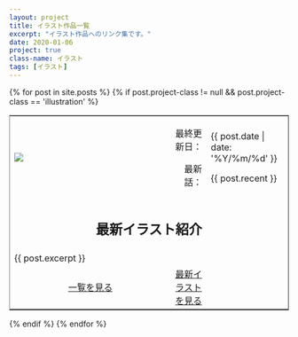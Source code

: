 ```yaml
---
layout: project
title: イラスト作品一覧
excerpt: "イラスト作品へのリンク集です。"
date: 2020-01-06
project: true
class-name: イラスト
tags: [イラスト]
---
```


<div>
  {% for post in site.posts %}
    {% if post.project-class != null && post.project-class == 'illustration' %}
      <div class="content" id="{{ post.aname }}">
        <table border="1" rules="none" cellpadding="15">
          <tr>
            <td width="40%">
              <img src = "{{ site.img }}/{{ post.aname }}-logo.png">
            </td>
            <td align="right">
              <p>最終更新日：</p>
              <p>最新話：</p
            </td>
            <td>
              <p>{{ post.date | date: '%Y/%m/%d' }}</p>
              <p>{{ post.recent }}</p>
            </td>
          </tr>
            <td colspan="3" width="60%" align="center">
              <h2>最新イラスト紹介</h2>
            </td>
          </tr>
          <tr>
            <td colspan="3" valign="top">
              {{ post.excerpt }}
            </td>
          </tr>
          <tr>
            <td align="center">
              <a class="btn zoombtn" href="{{ post.url-ll }}">
                一覧を見る
              </a>
            </td>
            <td align="center">
              <a class="btn zoombtn" href="{{ post.url-final }}">
                最新イラストを見る
              </a>
            </td>
          </tr>
        </table>
      </div>
    {% endif %}
  {% endfor %}
</div>

